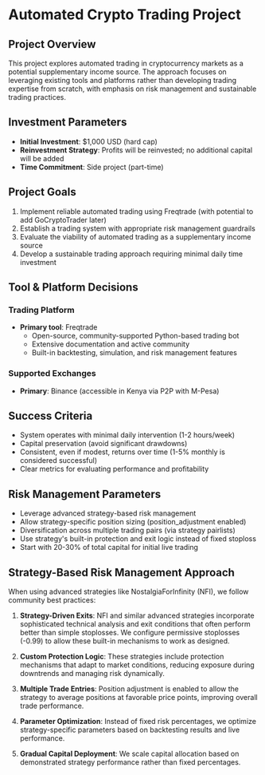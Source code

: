 # Automated Crypto Trading Project

## Project Overview
This project explores automated trading in cryptocurrency markets as a potential supplementary income source. The approach focuses on leveraging existing tools and platforms rather than developing trading expertise from scratch, with emphasis on risk management and sustainable trading practices.

## Investment Parameters
- **Initial Investment**: $1,000 USD (hard cap)
- **Reinvestment Strategy**: Profits will be reinvested; no additional capital will be added
- **Time Commitment**: Side project (part-time)

## Project Goals
1. Implement reliable automated trading using Freqtrade (with potential to add GoCryptoTrader later)
2. Establish a trading system with appropriate risk management guardrails
3. Evaluate the viability of automated trading as a supplementary income source
4. Develop a sustainable trading approach requiring minimal daily time investment

## Tool & Platform Decisions

### Trading Platform
- **Primary tool**: Freqtrade
  - Open-source, community-supported Python-based trading bot
  - Extensive documentation and active community
  - Built-in backtesting, simulation, and risk management features
  
### Supported Exchanges
- **Primary**: Binance (accessible in Kenya via P2P with M-Pesa)

## Success Criteria
- System operates with minimal daily intervention (1-2 hours/week)
- Capital preservation (avoid significant drawdowns)
- Consistent, even if modest, returns over time (1-5% monthly is considered successful)
- Clear metrics for evaluating performance and profitability

## Risk Management Parameters
- Leverage advanced strategy-based risk management
- Allow strategy-specific position sizing (position_adjustment enabled)
- Diversification across multiple trading pairs (via strategy pairlists)
- Use strategy's built-in protection and exit logic instead of fixed stoploss
- Start with 20-30% of total capital for initial live trading

## Strategy-Based Risk Management Approach

When using advanced strategies like NostalgiaForInfinity (NFI), we follow community best practices:

1. **Strategy-Driven Exits**: NFI and similar advanced strategies incorporate sophisticated technical analysis and exit conditions that often perform better than simple stoplosses. We configure permissive stoplosses (-0.99) to allow these built-in mechanisms to work as designed.

2. **Custom Protection Logic**: These strategies include protection mechanisms that adapt to market conditions, reducing exposure during downtrends and managing risk dynamically.

3. **Multiple Trade Entries**: Position adjustment is enabled to allow the strategy to average positions at favorable price points, improving overall trade performance.

4. **Parameter Optimization**: Instead of fixed risk percentages, we optimize strategy-specific parameters based on backtesting results and live performance.

5. **Gradual Capital Deployment**: We scale capital allocation based on demonstrated strategy performance rather than fixed percentages.
